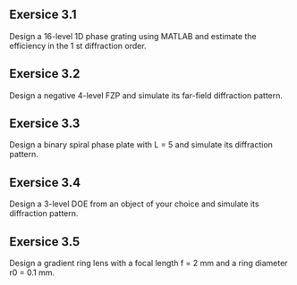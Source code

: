 ## Exersice 3.1

Design a 16-level 1D phase grating using MATLAB and estimate the
efficiency in the 1 st diffraction order.

## Exersice 3.2

Design a negative 4-level FZP and simulate its far-field diffraction
pattern.

## Exersice 3.3

Design a binary spiral phase plate with L = 5 and simulate its diffraction
pattern.

## Exersice 3.4

Design a 3-level DOE from an object of your choice and simulate its
diffraction pattern.

## Exersice 3.5

Design a gradient ring lens with a focal length f = 2 mm and a ring
diameter r0 = 0.1 mm.